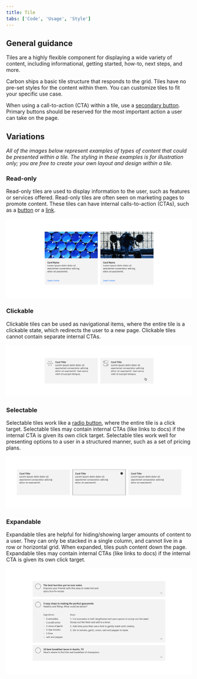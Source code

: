 ```yaml
---
title: Tile
tabs: ['Code', 'Usage', 'Style']
---
```


## General guidance

Tiles are a highly flexible component for displaying a wide variety of content, including informational, getting started, how-to, next steps, and more.

Carbon ships a basic tile structure that responds to the grid. Tiles have no pre-set styles for the content within them. You can customize tiles to fit your specific use case.

When using a call-to-action (CTA) within a tile, use a [secondary button](/components/button). Primary buttons should be reserved for the most important action a user can take on the page.

## Variations

_All of the images below represent examples of types of content that could be presented within a tile. The styling in these examples is for illustration only; you are free to create your own layout and design within a tile._

### Read-only

Read-only tiles are used to display information to the user, such as features or services offered. Read-only tiles are often seen on marketing pages to promote content. These tiles can have internal calls-to-action (CTAs), such as a [button](/components/button) or a [link](/components/link).

<image-component cols="12">

![Example image of read-only tiles.](images/tile-usage-1.png)

</image-component>

### Clickable

Clickable tiles can be used as navigational items, where the entire tile is a clickable state, which redirects the user to a new page. Clickable tiles cannot contain separate internal CTAs.

<image-component cols="12">

![Example image of clickable tiles.](images/tile-usage-2.png)

</image-component>

### Selectable

Selectable tiles work like a [radio button](/components/radio-button), where the entire tile is a click target. Selectable tiles may contain internal CTAs (like links to docs) if the internal CTA is given its own click target. Selectable tiles work well for presenting options to a user in a structured manner, such as a set of pricing plans.

<image-component cols="12">

![Example image of selectable tiles.](images/tile-usage-3.png)

</image-component>

### Expandable

Expandable tiles are helpful for hiding/showing larger amounts of content to a user. They can only be stacked in a single column, and cannot live in a row or horizontal grid. When expanded, tiles push content down the page. Expandable tiles may contain internal CTAs (like links to docs) if the internal CTA is given its own click target.

<image-component cols="12">

![Example image of expandable tiles.](images/tile-usage-4.png)

</image-component>
